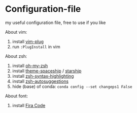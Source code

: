 # Configuration-file
my useful configuration file, free to use if you like

About vim:
1. install [vim-plug](https://github.com/junegunn/vim-plug)
2. run `:PlugInstall` in vim

About zsh:
1. install [oh-my-zsh](https://ohmyz.sh/)
2. install [theme-spaceship](https://github.com/denysdovhan/spaceship-prompt) / [starship](https://github.com/starship/starship)
3. install [zsh-syntax-highlighting](https://github.com/zsh-users/zsh-syntax-highlighting)
4. install [zsh-autosuggestions](https://github.com/zsh-users/zsh-autosuggestions)
5. hide (base) of conda: `conda config --set changeps1 False`

About font:
1. install [Fira Code](https://github.com/tonsky/FiraCode)
